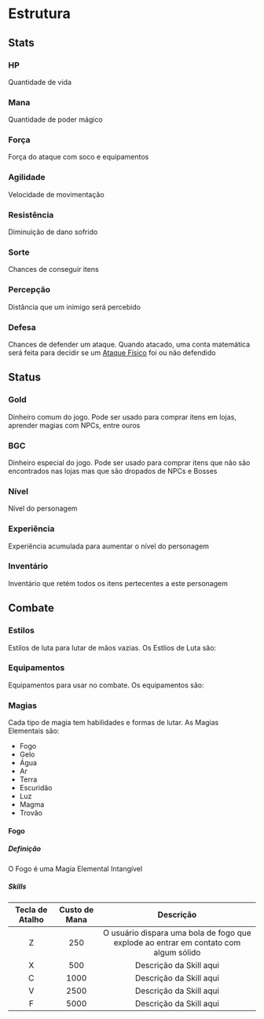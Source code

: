 # Estrutura 

## <a name="jogabilidade_stats"> Stats

### <a name="stats_hp"> HP
Quantidade de vida

### <a name="stats_mana"> Mana
Quantidade de poder mágico

### <a name="stats_forca"> Força
Força do ataque com soco e equipamentos

### <a name="stats_agilidade"> Agilidade
Velocidade de movimentação

### <a name="stats_resistencia"> Resistência
Diminuição de dano sofrido

### <a name="stats_sorte"> Sorte
Chances de conseguir itens

### <a name="stats_percepcao"> Percepção
Distância que um inimigo será percebido

### <a name="stats_defesa"> Defesa
Chances de defender um ataque. Quando atacado, uma conta matemática será feita para decidir se um [Ataque Físico]() foi ou não defendido

## <a name="jogabilidade_status"> Status

### <a name="status_gold"> Gold
Dinheiro comum do jogo. Pode ser usado para comprar itens em lojas, aprender magias com NPCs, entre ouros

### <a name="status_bgc"> BGC
Dinheiro especial do jogo. Pode ser usado para comprar itens que não são encontrados nas lojas mas que são dropados de NPCs e Bosses

### <a name="status_nivel"> Nível
Nível do personagem

### <a name="status_experiencia"> Experiência
Experiência acumulada para aumentar o nível do personagem

### <a name="status_inventario"> Inventário
Inventário que retém todos os itens pertecentes a este personagem

## <a name="jogabilidade_combate"> Combate

### <a name="combate_estilos"> Estilos
Estilos de luta para lutar de mãos vazias. Os Estlios de Luta são:

### <a name="combate_equipamentos"> Equipamentos
Equipamentos para usar no combate. Os equipamentos são:

### <a name="combate_magias"> Magias
Cada tipo de magia tem habilidades e formas de lutar. As Magias Elementais são:
- Fogo
- Gelo
- Água
- Ar
- Terra
- Escuridão
- Luz
- Magma
- Trovão

#### <a name="combate_magias_fogo"> Fogo

##### <a name="combate_magias_fogo_definicao"> Definição
O Fogo é uma Magia Elemental Intangível

##### <a name="combate_magias_fogo_skills"> Skills

Tecla de Atalho | Custo de Mana | Descrição
:-------------: | :-----------: | :-------:
Z               | 250           | O usuário dispara uma bola de fogo que explode ao entrar em contato com algum sólido
X               | 500           | Descrição da Skill aqui
C               | 1000          | Descrição da Skill aqui
V               | 2500          | Descrição da Skill aqui
F               | 5000          | Descrição da Skill aqui

##